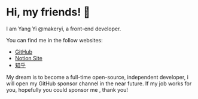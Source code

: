 # Hi, my friends! 👋

I am Yang Yi @makeryi, a front-end developer.

You can find me in the follow websites:

- [GitHub](https://github.com/makeryi)
- [Notion Site](https://makeryi.notion.site)
- [知乎](https://www.zhihu.com/people/makeryi)

My dream is to become a full-time open-source, independent developer, i will open my GitHub sponsor channel in the near future. If my job works for you, hopefully you could sponsor me , thank you!
